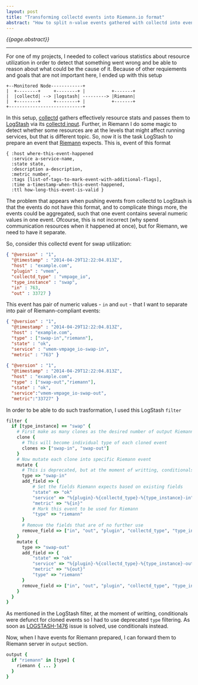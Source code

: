 ```yaml
---
layout: post
title: "Transforming collectd events into Riemann.io format"
abstract: "How to split n-value events gathered with collectd into events that could be nicely consumed with Riemann.io."
---
```

*{{page.abstract}}*

-----

For one of my projects, I needed to collect various statistics about resource utilization in order to detect that something went wrong and be able to reason about what could be the cause of it. Because of other requiements and goals that are not important here, I ended up with this setup

    +--Monitored Node------------+
    |  +--------+     +--------+ |          +-------+
    |  |collectd| --> |logstash| ---------> |Riemann|
    |  +--------+     +--------+ |          +-------+
    +----------------------------+


In this setup, [collectd](collectd.org) gathers effectively resource stats and passes them to [LogStash](logstash.net) via its [collectd input](http://logstash.net/docs/1.4.0/inputs/collectd). Further, in Riemann I do some magic to detect whether some resources are at the levels that might affect running services, but that is different topic. So, now it is the task LogStash to prepare an event that [Riemann](riemann.io) expects. This is, event of this format

    { :host where-this-event-happened
      :service a-service-name,
      :state state,
      :description a-description,
      :metric number,
      :tags [list-of-tags-to-mark-event-with-additional-flags],
      :time a-timestamp-when-this-event-happened,
      :ttl how-long-this-event-is-valid }


The problem that appears when pushing events from collectd to LogStash is that the events do not have this format, and to complicate things more, the events could be aggregated, such that one event contains several numeric values in one event. Ofcourse, this is not incorrect (why spend communication resources when it happened at once), but for Riemann, we need to have it separate.

So, consider this collectd event for swap utilization:

~~~ json
{ "@version" : "1",
  "@timestamp" : "2014-04-29T12:22:04.813Z",
  "host" : "example.com",
  "plugin" : "vmem",
  "collectd_type" : "vmpage_io",
  "type_instance" : "swap",
  "in" : 763,
  "out" : 33727 }
~~~

This event has pair of numeric values - `in` and `out` - that I want to separate into pair of Riemann-compliant events:

~~~ json
{ "@version" : "1",
  "@timestamp" : "2014-04-29T12:22:04.813Z",
  "host" : "example.com",
  "type" : ["swap-in","riemann"],
  "state" : "ok",
  "service" : "vmem-vmpage_io-swap-in",
  "metric" : "763" }
    
{ "@version" : "1",
  "@timestamp" : "2014-04-29T12:22:04.813Z",
  "host" : "example.com",
  "type" : ["swap-out","riemann"],
  "state" : "ok",
  "service":"vmem-vmpage_io-swap-out",
  "metric":"33727" }
~~~

In order to be able to do such trasformation, I used this LogStash `filter`

~~~ ruby
filter {
  if [type_instance] == "swap" {
    # First make as many clones as the desired number of output Riemann events
    clone {
      # This will become individual type of each cloned event
      clones => ["swap-in", "swap-out"]
    }
    # Now mutate each clone into specific Riemann event
    mutate {
      # This is deprecated, but at the moment of writting, conditionals does not work on cloned events
      type => "swap-in"
      add_field => {
          # Set the fields Riemann expects based on existing fields
          "state" => "ok"
          "service" => "%{plugin}-%{collectd_type}-%{type_instance}-in"
          "metric" => "%{in}"
          # Mark this event to be used for Riemann
          "type" => "riemann"
      }
      # Remove the fields that are of no further use
      remove_field => ["in", "out", "plugin", "collectd_type", "type_instance"]
    }
    mutate {
      type => "swap-out"
      add_field => {
          "state" => "ok"
          "service" => "%{plugin}-%{collectd_type}-%{type_instance}-out"
          "metric" => "%{out}"
          "type" => "riemann"
      }
      remove_field => ["in", "out", "plugin", "collectd_type", "type_instance"]
    }
  }
}
~~~

As mentioned in the LogStash filter, at the moment of writting, conditionals were defunct for cloned events so I had to use deprecated `type` filtering. As soon as [LOGSTASH-1476](https://logstash.jira.com/browse/LOGSTASH-1476) issue is solved, use conditionals instead.

Now, when I have events for Riemann prepared, I can forward them to Riemann server in `output` section.

~~~ ruby
output {
  if "riemann" in [type] {
    riemann { ... }
  }
}
~~~
